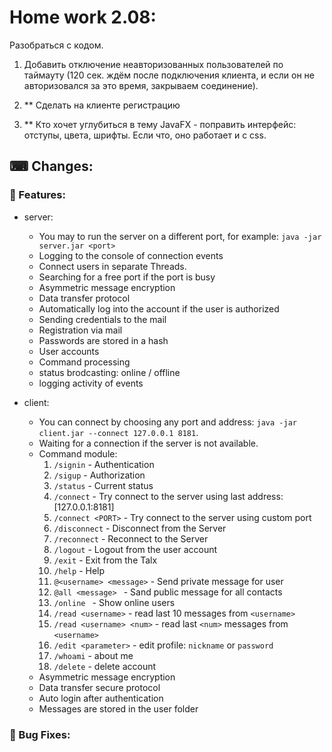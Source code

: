# Home work 2.08:

Разобраться с кодом.

1. Добавить отключение неавторизованных пользователей по таймауту (120 сек. ждём после подключения клиента, и если он не авторизовался за это время, закрываем соединение).
   
2. ** Сделать на клиенте регистрацию
   
3. ** Кто хочет углубиться в тему JavaFX - поправить интерфейс: отступы, цвета, шрифты. Если что, оно работает и с css.

## &#9000; Changes:

### &#128296; Features:

- server:
  - You may to run the server on a different port, for example: `java -jar server.jar <port>`
  - Logging to the console of connection events
  - Connect users in separate Threads.
  - Searching for a free port if the port is busy
  - Asymmetric message encryption
  - Data transfer protocol
  - Automatically log into the account if the user is authorized
  - Sending credentials to the mail
  - Registration via mail
  - Passwords are stored in a hash
  - User accounts
  - Command processing
  - status brodcasting: online / offline
  - logging activity of events

- client:
  - You can connect by choosing any port and address: `java -jar client.jar --connect 127.0.0.1 8181`.
  - Waiting for a connection if the server is not available.
  - Command module:
     1. `/signin`                 - Authentication
     2. `/sigup`                  - Authorization
     3. `/status`                 - Сurrent status
     4. `/connect`                - Try connect to the server using last address: [127.0.0.1:8181] 
     5. `/connect <PORT>`         - Try connect to the server using custom port
     6. `/disconnect`             - Disconnect from the Server
     7. `/reconnect`              - Reconnect to the Server
     8. `/logout`                 - Logout from the user account
     9. `/exit`                   - Exit from the Talx
    10. `/help`                   - Help
    11. `@<username> <message>`   - Send private message for user
    12. `@all <message> `         - Sand public message for all contacts
    13. `/online `                - Show online users
    14. `/read <username>`        - read last 10 messages from `<username>`
    15. `/read <username> <num>`  - read last `<num>` messages from `<username>`
    16. `/edit <parameter>`       - edit profile: `nickname` or `password`
    17. `/whoami`                 - about me
    17. `/delete`                 - delete account
  - Asymmetric message encryption
  - Data transfer secure protocol
  - Auto login after authentication
  - Messages are stored in the user folder
  

### &#128295; Bug Fixes: